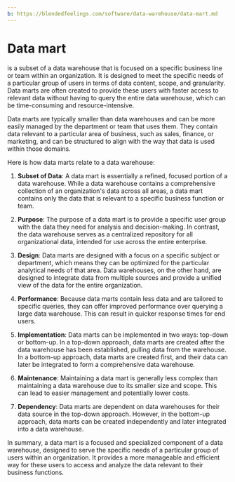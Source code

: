 ```yaml
---
b: https://blendedfeelings.com/software/data-warehouse/data-mart.md
---
```


# Data mart 
is a subset of a data warehouse that is focused on a specific business line or team within an organization. It is designed to meet the specific needs of a particular group of users in terms of data content, scope, and granularity. Data marts are often created to provide these users with faster access to relevant data without having to query the entire data warehouse, which can be time-consuming and resource-intensive.

Data marts are typically smaller than data warehouses and can be more easily managed by the department or team that uses them. They contain data relevant to a particular area of business, such as sales, finance, or marketing, and can be structured to align with the way that data is used within those domains.

Here is how data marts relate to a data warehouse:

1. **Subset of Data**: A data mart is essentially a refined, focused portion of a data warehouse. While a data warehouse contains a comprehensive collection of an organization's data across all areas, a data mart contains only the data that is relevant to a specific business function or team.

2. **Purpose**: The purpose of a data mart is to provide a specific user group with the data they need for analysis and decision-making. In contrast, the data warehouse serves as a centralized repository for all organizational data, intended for use across the entire enterprise.

3. **Design**: Data marts are designed with a focus on a specific subject or department, which means they can be optimized for the particular analytical needs of that area. Data warehouses, on the other hand, are designed to integrate data from multiple sources and provide a unified view of the data for the entire organization.

4. **Performance**: Because data marts contain less data and are tailored to specific queries, they can offer improved performance over querying a large data warehouse. This can result in quicker response times for end users.

5. **Implementation**: Data marts can be implemented in two ways: top-down or bottom-up. In a top-down approach, data marts are created after the data warehouse has been established, pulling data from the warehouse. In a bottom-up approach, data marts are created first, and their data can later be integrated to form a comprehensive data warehouse.

6. **Maintenance**: Maintaining a data mart is generally less complex than maintaining a data warehouse due to its smaller size and scope. This can lead to easier management and potentially lower costs.

7. **Dependency**: Data marts are dependent on data warehouses for their data source in the top-down approach. However, in the bottom-up approach, data marts can be created independently and later integrated into a data warehouse.

In summary, a data mart is a focused and specialized component of a data warehouse, designed to serve the specific needs of a particular group of users within an organization. It provides a more manageable and efficient way for these users to access and analyze the data relevant to their business functions.